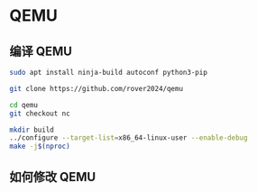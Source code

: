 # QEMU

## 编译 QEMU

```sh
sudo apt install ninja-build autoconf python3-pip

git clone https://github.com/rover2024/qemu

cd qemu
git checkout nc

mkdir build
../configure --target-list=x86_64-linux-user --enable-debug
make -j$(nproc)
```

## 如何修改 QEMU